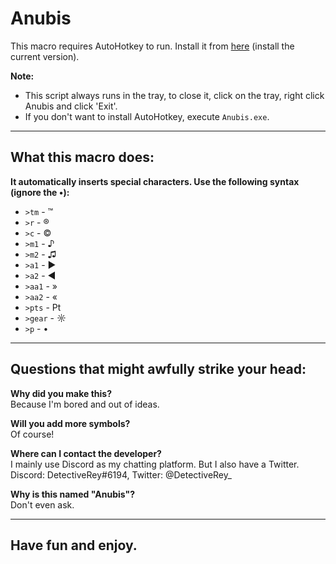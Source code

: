# Anubis
This macro requires AutoHotkey to run.
Install it from [here](https://www.autohotkey.com/ ) (install the current version).

**Note:** 
* This script always runs in the tray, to close it, click on the tray, right click Anubis and click 'Exit'.
* If you don't want to install AutoHotkey, execute `Anubis.exe`.
---
## What this macro does:
**It automatically inserts special characters. Use the following syntax (ignore the •):**
- `>tm` - ™️
- `>r` - ®
- `>c` - ©
- `>m1` - ♪
- `>m2` - ♫
- `>a1` - ►
- `>a2` - ◄
- `>aa1` - »
- `>aa2` - «
- `>pts` - ₧
- `>gear` - ☼
- `>p` - •
---
## Questions that might awfully strike your head:
**Why did you make this?**  
Because I'm bored and out of ideas.

**Will you add more symbols?**  
Of course!

**Where can I contact the developer?**  
I mainly use Discord as my chatting platform. But I also have a Twitter.
Discord: DetectiveRey#6194, Twitter: @DetectiveRey_

**Why is this named "Anubis"?**  
Don't even ask.

---
## Have fun and enjoy.
